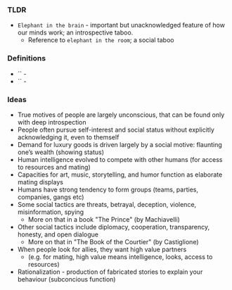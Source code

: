 ### TLDR
* `Elephant in the brain` - important but unacknowledged feature of how our minds work; an introspective taboo.
    * Reference to `elephant in the room`; a social taboo

### Definitions
* `` - 
* `` - 

### Ideas
* True motives of people are largely unconscious, that can be found only with deep introspection
* People often pursue self-interest and social status without explicitly acknowledging it, even to themself
* Demand for luxury goods is driven largely by a social motive: flaunting one’s wealth (showing status)
* Human intelligence evolved to compete with other humans (for access to resources and mating)
* Capacities for art, music, storytelling, and humor function as elaborate mating displays
* Humans have strong tendency to form groups (teams, parties, companies, gangs etc)
* Some social tactics are threats, betrayal, deception, violence, misinformation, spying
	* More on that in a book "The Prince" (by Machiavelli)
* Other social tactics include diplomacy, cooperation, transparency, honesty, and open dialogue
	* More on that in "The Book of the Courtier" (by Castiglione)
* When people look for allies, they want high value partners
	* (e.g. for mating, high value means intelligence, looks, access to resources)
* Rationalization - production of fabricated stories to explain your behaviour (subconcious function)

